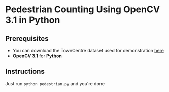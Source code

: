 # Pedestrian Counting Using OpenCV 3.1 in Python

## Prerequisites
* You can download the TownCentre dataset used for demonstration [here](http://www.robots.ox.ac.uk/ActiveVision/Research/Projects/2009bbenfold_headpose/project.html#datasets)
* **OpenCV 3.1** for **Python**

## Instructions
Just run `python pedestrian.py` and you're done